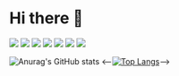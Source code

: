 # Hi there 👋

<a href="https://www.python.org/" target="_blank"><img src="https://img.shields.io/badge/Python-3776AB?style=flat-square&logo=Python&logoColor=white"></a>
<a href="https://www.kia.com/kr/main.html" target="_blank"><img src="https://img.shields.io/badge/KIA-05141f?style=flat-square&logo=Kia&logoColor=white"/></a>
<a href="https://pypi.org/project/numpy/" target="_blank"><img src="https://img.shields.io/badge/NumPy-013243?style=flat-square&logo=NumPy&logoColor=white"/></a>
<a href="https://www.oracle.com/kr/index.html" target="_blank"><img src="https://img.shields.io/badge/Java-007396?style=flat-square&logo=Java&logoColor=white"/></a>
<a href="https://replit.com/" target="_blank"><img src="https://img.shields.io/badge/C-A8B9CC?style=flat-square&logo=C&logoColor=white"/></a>
<a href="https://replit.com/" target="_blank"><img src="https://img.shields.io/badge/JavaSclipt-F7DF1E?style=flat-square&logo=JavaScript&logoColor=white"/></a>
<a href="https://www.tensorflow.org/?hl=ko" target="_blank"><img src="https://img.shields.io/badge/TensorFlow-FF6F00?style=flat-square&logo=TensorFlow&logoColor=white"/></a>



<!--
**chanwoo00106/chanwoo00106** is a ✨ _special_ ✨ repository because its `README.md` (this file) appears on your GitHub profile.

Here are some ideas to get you started:

- 🔭 I’m currently working on ...
- 🌱 I’m currently learning ...
- 👯 I’m looking to collaborate on ...
- 🤔 I’m looking for help with ...
- 💬 Ask me about ...
- 📫 How to reach me: ...
- 😄 Pronouns: ...
- ⚡ Fun fact: ...
-->

![Anurag's GitHub stats](https://github-readme-stats.vercel.app/api?username=chanwoo00106&theme=vue&show_icons=ture)
<--[![Top Langs](https://github-readme-stats.vercel.app/api/top-langs/?username=chanwoo00106&hide_langs_below=0.5)](https://github.com/chanwoo00106)-->
